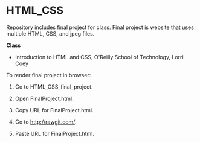 # HTML_CSS
Repository includes final project for class. Final project is website that uses multiple HTML, CSS, and jpeg files.

**Class**
* Introduction to HTML and CSS, O'Reilly School of Technology, Lorri Coey

To render final project in browser:

1. Go to HTML_CSS_final_project. 

2. Open FinalProject.html.

3. Copy URL for FinalProject.html. 

4. Go to http://rawgit.com/. 

5. Paste URL for FinalProject.html.